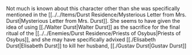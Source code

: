 Not much is known about this character other than she was specifically mentioned in the [[../../Items/Durst Residence/Mysterious Letter from Mrs. Durst|Mysterious Letter from Mrs. Durst]]. She seems to have given the idea of using [[./Walter Durst|Walter Durst]] as the sacrifice for the final ritual of the [[../../Enemies/Durst Residence/Priests of Osybus|Priests of Osybus]], and she may have specifically advixed [[./Elisabeth Durst|Elisabeth Durst]] to kill her husband, [[./Gustav Durst|Gustav Durst]]